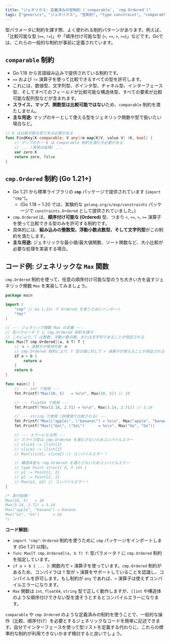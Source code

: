 ```yaml
---
title: "ジェネリクス: 定義済みの型制約 (`comparable`, `cmp.Ordered`)"
tags: ["generics", "ジェネリクス", "型制約", "type constraint", "comparable", "cmp", "Ordered", "比較", "順序付け"]
---
```


型パラメータに制約を課す際、よく使われる制約パターンがあります。例えば、「比較可能な型 (`==`, `!=`)」や「順序付け可能な型 (`<`, `<=`, `>`, `>=`)」などです。Goでは、これらの一般的な制約が事前に定義されています。

## `comparable` 制約

*   Go 1.18 から言語組み込みで提供されている制約です。
*   `==` および `!=` 演算子を使って比較できるすべての型を許可します。
*   これには、数値型、文字列型、ポインタ型、チャネル型、インターフェース型、そしてすべてのフィールドが比較可能な構造体型、すべての要素が比較可能な配列型などが含まれます。
*   **スライス、マップ、関数型は比較可能ではない**ため、`comparable` 制約を満たしません。
*   **主な用途:** マップのキーとして使える型をジェネリック関数や型で扱いたい場合など。

```go
// K は比較可能な型である必要がある
func FindKey[K comparable, V any](m map[K]V, value V) (K, bool) {
	// マップのキー K は comparable 制約を満たす必要がある
	// ... (実装は省略) ...
	var zero K
	return zero, false
}
```

## `cmp.Ordered` 制約 (Go 1.21+)

*   Go 1.21 から標準ライブラリの **`cmp`** パッケージで提供されています (`import "cmp"`)。
    *   (Go 1.18 ~ 1.20 では、実験的な `golang.org/x/exp/constraints` パッケージで `constraints.Ordered` として提供されていました。)
*   `cmp.Ordered` は、**順序付け可能な (Ordered)** 型、つまり `<`, `<=`, `>`, `>=` 演算子を使って比較できる型のみを許可する制約です。
*   具体的には、**組み込みの整数型、浮動小数点数型、そして文字列型**がこの制約を満たします。
*   **主な用途:** ジェネリックな最小値/最大値関数、ソート関数など、大小比較が必要な処理を実装する場合。

## コード例: ジェネリックな `Max` 関数

`cmp.Ordered` 制約を使って、任意の順序付け可能な型のうち大きい方を返すジェネリック関数 `Max` を実装してみましょう。

```go title="cmp.Ordered 制約を使った Max 関数"
package main

import (
	"cmp" // Go 1.21+ で Ordered を使うためにインポート
	"fmt"
)

// --- ジェネリック関数 Max の定義 ---
// 型パラメータ T に cmp.Ordered 制約を課す
// これにより、T は整数、浮動小数点数、または文字列であることが保証される
func Max[T cmp.Ordered](a, b T) T {
	// ★ > 演算子が使用可能 ★
	// cmp.Ordered 制約により、T 型の値に対して > 演算子が使えることが保証される
	if a > b {
		return a
	}
	return b
}

func main() {
	// --- int で使用 ---
	fmt.Printf("Max(10, 5)   = %v\n", Max(10, 5)) // 10

	// --- float64 で使用 ---
	fmt.Printf("Max(3.14, 2.71) = %v\n", Max(3.14, 2.71)) // 3.14

	// --- string で使用 (辞書順で比較される) ---
	fmt.Printf("Max(\"apple\", \"banana\") = %v\n", Max("apple", "banana")) // "banana"
	fmt.Printf("Max(\"Go\", \"Go\")      = %v\n", Max("Go", "Go"))          // "Go"

	// --- エラーになる例 ---
	// スライス型は cmp.Ordered を満たさないためコンパイルエラー
	// slice1 := []int{1}
	// slice2 := []int{2}
	// Max(slice1, slice2) // コンパイルエラー！

	// 構造体型も cmp.Ordered を満たさないためコンパイルエラー
	// type Point struct{ X, Y int }
	// p1 := Point{1, 2}
	// p2 := Point{2, 1}
	// Max(p1, p2) // コンパイルエラー！
}

/* 実行結果:
Max(10, 5)   = 10
Max(3.14, 2.71) = 3.14
Max("apple", "banana") = banana
Max("Go", "Go")      = Go
*/
```

**コード解説:**

*   `import "cmp"`: `Ordered` 制約を使うために `cmp` パッケージをインポートします (Go 1.21 以降)。
*   `func Max[T cmp.Ordered](a, b T) T`: 型パラメータ `T` に `cmp.Ordered` 制約を指定しています。
*   `if a > b { ... }`: 関数内で `>` 演算子を使っています。`cmp.Ordered` 制約があるため、コンパイラは `T` 型が `>` 演算をサポートしていることを認識し、コンパイルを許可します。もし制約が `any` であれば、`>` 演算子は使えずコンパイルエラーになります。
*   `Max` 関数は `int`, `float64`, `string` 型で正しく動作しますが、`[]int` や構造体のような順序付けできない型を渡そうとするとコンパイルエラーになります。

`comparable` や `cmp.Ordered` のような定義済みの制約を使うことで、一般的な操作（比較、順序付け）を必要とするジェネリックなコードを簡単に記述できます。自分でインターフェースを使って型リストを定義する代わりに、これらの標準的な制約が利用できないかまず検討すると良いでしょう。